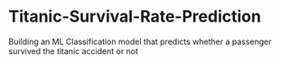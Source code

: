 # Titanic-Survival-Rate-Prediction
Building an ML Classification model that predicts whether a passenger survived the titanic accident or not
